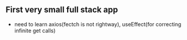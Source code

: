 ## First very small full stack app

- need to learn axios(fectch is not rightway), useEffect(for correcting infinite get calls)

